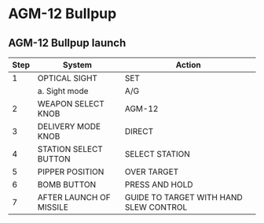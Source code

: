 # AGM-12 Bullpup

## AGM-12 Bullpup launch

| Step | System                  | Action                                 |
|------|-------------------------|----------------------------------------|
| 1    | OPTICAL SIGHT           | SET                                    |
|      | a. Sight mode           | A/G                                    |
| 2    | WEAPON SELECT KNOB      | AGM-12                                 |
| 3    | DELIVERY MODE KNOB      | DIRECT                                 |
| 4    | STATION SELECT BUTTON   | SELECT STATION                         |
| 5    | PIPPER POSITION         | OVER TARGET                            |
| 6    | BOMB BUTTON             | PRESS AND HOLD                         |
| 7    | AFTER LAUNCH OF MISSILE | GUIDE TO TARGET WITH HAND SLEW CONTROL |
